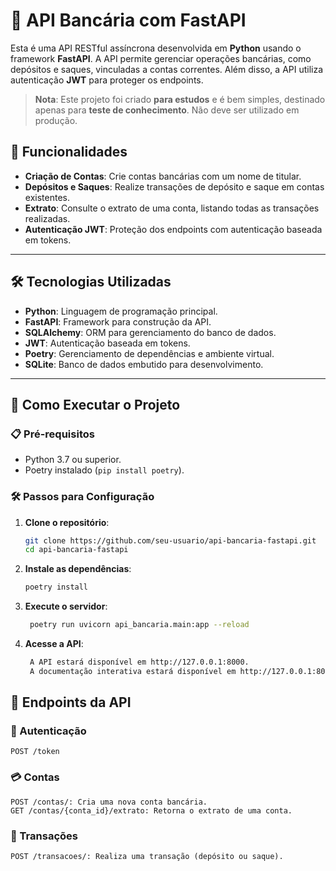 # 🏦 API Bancária com FastAPI

Esta é uma API RESTful assíncrona desenvolvida em **Python** usando o framework **FastAPI**. A API permite gerenciar operações bancárias, como depósitos e saques, vinculadas a contas correntes. Além disso, a API utiliza autenticação **JWT** para proteger os endpoints.

> **Nota**: Este projeto foi criado **para estudos** e é bem simples, destinado apenas para **teste de conhecimento**. Não deve ser utilizado em produção.

## 🚀 Funcionalidades

- **Criação de Contas**: Crie contas bancárias com um nome de titular.
- **Depósitos e Saques**: Realize transações de depósito e saque em contas existentes.
- **Extrato**: Consulte o extrato de uma conta, listando todas as transações realizadas.
- **Autenticação JWT**: Proteção dos endpoints com autenticação baseada em tokens.

---

## 🛠️ Tecnologias Utilizadas

- **Python**: Linguagem de programação principal.
- **FastAPI**: Framework para construção da API.
- **SQLAlchemy**: ORM para gerenciamento do banco de dados.
- **JWT**: Autenticação baseada em tokens.
- **Poetry**: Gerenciamento de dependências e ambiente virtual.
- **SQLite**: Banco de dados embutido para desenvolvimento.

---

## 🚀 Como Executar o Projeto

### 📋 Pré-requisitos

- Python 3.7 ou superior.
- Poetry instalado (`pip install poetry`).

### 🛠️ Passos para Configuração

1. **Clone o repositório**:
   ```bash
   git clone https://github.com/seu-usuario/api-bancaria-fastapi.git
   cd api-bancaria-fastapi

2. **Instale as dependências**:
   ```bash
   poetry install
3. **Execute o servidor**:
   ```bash
    poetry run uvicorn api_bancaria.main:app --reload

3. **Acesse a API**:
   ```bash
    A API estará disponível em http://127.0.0.1:8000.
    A documentação interativa estará disponível em http://127.0.0.1:8000/docs.

## 📡 Endpoints da API

### 🔐 Autenticação
```http
POST /token
````
### 💳 Contas
```http
POST /contas/: Cria uma nova conta bancária.
GET /contas/{conta_id}/extrato: Retorna o extrato de uma conta.
````
### 💸 Transações
```http
POST /transacoes/: Realiza uma transação (depósito ou saque).
````
